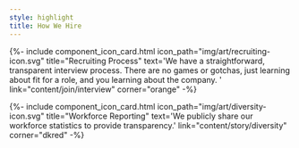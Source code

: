 ```yaml
---
style: highlight
title: How We Hire
---
```


<div class="row mx-auto text-center">

{%- include component_icon_card.html 
icon_path="img/art/recruiting-icon.svg"
title="Recruiting Process"
text='We have a straightforward, transparent interview process. There are no games or gotchas, just learning about fit for a role, and you learning about the company. ' 
link="content/join/interview"
corner="orange" -%}

{%- include component_icon_card.html 
icon_path="img/art/diversity-icon.svg"
title="Workforce Reporting"
text='We publicly share our workforce statistics to provide transparency.'
link="content/story/diversity"
corner="dkred" -%}

</div>

